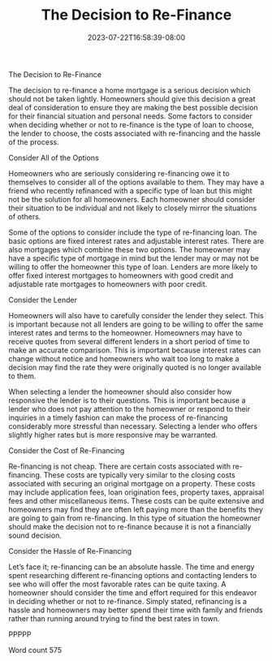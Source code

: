 ﻿---
title: "The Decision to Re-Finance"
date: 2023-07-22T16:58:39-08:00
description: "Re-Financing Tips for Web Success"
featured_image: "/images/Re-Financing.jpg"
tags: ["Re Financing"]
---

The Decision to Re-Finance

The decision to re-finance a home mortgage is a serious decision which should not be taken lightly. Homeowners should give this decision a great deal of consideration to ensure they are making the best possible decision for their financial situation and personal needs. Some factors to consider when deciding whether or not to re-finance is the type of loan to choose, the lender to choose, the costs associated with re-financing and the hassle of the process. 

Consider All of the Options

Homeowners who are seriously considering re-financing owe it to themselves to consider all of the options available to them. They may have a friend who recently refinanced with a specific type of loan but this might not be the solution for all homeowners. Each homeowner should consider their situation to be individual and not likely to closely mirror the situations of others. 

Some of the options to consider include the type of re-financing loan. The basic options are fixed interest rates and adjustable interest rates. There are also mortgages which combine these two options. The homeowner may have a specific type of mortgage in mind but the lender may or may not be willing to offer the homeowner this type of loan. Lenders are more likely to offer fixed interest mortgages to homeowners with good credit and adjustable rate mortgages to homeowners with poor credit. 

Consider the Lender

Homeowners will also have to carefully consider the lender they select. This is important because not all lenders are going to be willing to offer the same interest rates and terms to the homeowner. Homeowners may have to receive quotes from several different lenders in a short period of time to make an accurate comparison. This is important because interest rates can change without notice and homeowners who wait too long to make a decision may find the rate they were originally quoted is no longer available to them. 

When selecting a lender the homeowner should also consider how responsive the lender is to their questions. This is important because a lender who does not pay attention to the homeowner or respond to their inquiries in a timely fashion can make the process of re-financing considerably more stressful than necessary. Selecting a lender who offers slightly higher rates but is more responsive may be warranted. 

Consider the Cost of Re-Financing

Re-financing is not cheap. There are certain costs associated with re-financing. These costs are typically very similar to the closing costs associated with securing an original mortgage on a property. These costs may include application fees, loan origination fees, property taxes, appraisal fees and other miscellaneous items. These costs can be quite extensive and homeowners may find they are often left paying more than the benefits they are going to gain from re-financing. In this type of situation the homeowner should make the decision not to re-finance because it is not a financially sound decision. 

Consider the Hassle of Re-Financing

Let’s face it; re-financing can be an absolute hassle. The time and energy spent researching different re-financing options and contacting lenders to see who will offer the most favorable rates can be quite taxing. A homeowner should consider the time and effort required for this endeavor in deciding whether or not to re-finance. Simply stated, refinancing is a hassle and homeowners may better spend their time with family and friends rather than running around trying to find the best rates in town. 

PPPPP

Word count 575


